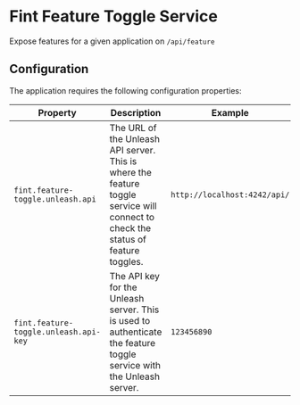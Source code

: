 # Fint Feature Toggle Service

Expose features for a given application on `/api/feature`

## Configuration

The application requires the following configuration properties:

| Property | Description | Example                      |
| --- | --- |------------------------------|
| `fint.feature-toggle.unleash.api` | The URL of the Unleash API server. This is where the feature toggle service will connect to check the status of feature toggles. | `http://localhost:4242/api/` |
| `fint.feature-toggle.unleash.api-key` | The API key for the Unleash server. This is used to authenticate the feature toggle service with the Unleash server. | `123456890`                  |